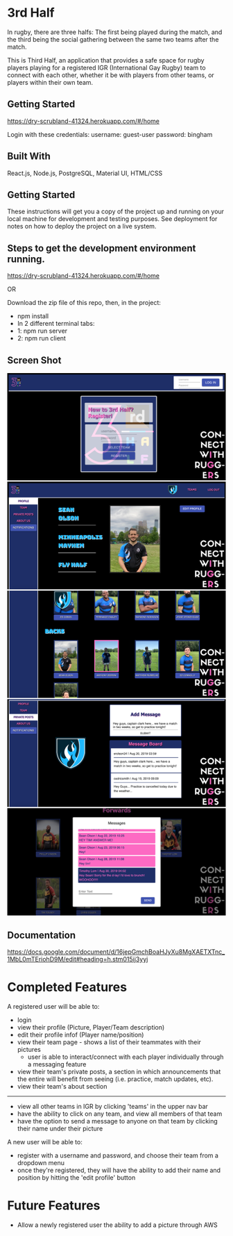 # 3rd Half
In rugby, there are three halfs: The first being played during the match, and the third being the social gathering between the same two teams after the match. 

This is Third Half, an application that provides a safe space for rugby players playing for a registered IGR (International Gay Rugby) team to connect with each other, whether it be with players from other teams, or players within their own team. 

## Getting Started
https://dry-scrubland-41324.herokuapp.com/#/home

Login with these credentials: 
username: guest-user
password: bingham

## Built With
React.js, Node.js, PostgreSQL, Material UI, HTML/CSS 

## Getting Started
These instructions will get you a copy of the project up and running on your local machine for development and testing purposes. See deployment for notes on how to deploy the project on a live system. 

## Steps to get the development environment running.

https://dry-scrubland-41324.herokuapp.com/#/home

OR 

Download the zip file of this repo, then, in the project:
- npm install
- In 2 different terminal tabs:
-   1: npm run server
-   2: npm run client

## Screen Shot

![screenshot](public/images/3rdHalfScreenshot.png)
![screenshot](public/images/screenshot2.png)
![screenshot](public/images/screenshot3.png)
![screenshot](public/images/screenshot4.png)
![screenshot](public/images/screenshot5.png)

## Documentation

https://docs.google.com/document/d/16jepGmchBoaHJyXu8MgXAETXTnc_1MbL0mTEriohD9M/edit#heading=h.stm015ij3yyj

# Completed Features

A registered user will be able to: 
- login 
- view their profile (Picture, Player/Team description)
- edit their profile infof (Player name/position)
- view their team page - shows a list of their teammates with their pictures
    - user is able to interact/connect with each player individually through a messaging feature 
- view their team's private posts, a section in which announcements that the entire will benefit from seeing (i.e. practice, match updates, etc). 
- view their team's about section 
--------
- view all other teams in IGR by clicking 'teams' in the upper nav bar 
- have the ability to click on any team, and view all members of that team
- have the option to send a message to anyone on that team by clicking their name under their picture 

A new user will be able to: 
- register with a username and password, and choose their team from a dropdown menu 
- once they're registered, they will have the ability to add their name and position by hitting the 'edit profile' button

# Future Features 

- Allow a newly registered user the ability to add a picture through AWS 
